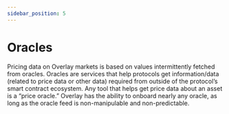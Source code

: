 ```yaml
---
sidebar_position: 5
---
```


# Oracles

Pricing data on Overlay markets is based on values intermittently fetched from oracles. Oracles are services that help protocols get information/data (related to price data or other data) required from outside of the protocol’s smart contract ecosystem. Any tool that helps get price data about an asset is a “price oracle.” Overlay has the ability to onboard nearly any oracle, as long as the oracle feed is non-manipulable and non-predictable. 